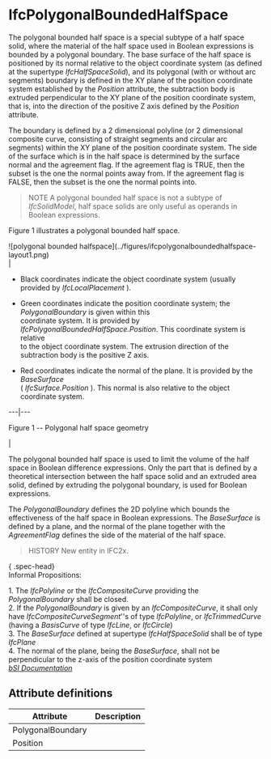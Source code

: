 IfcPolygonalBoundedHalfSpace
============================
The polygonal bounded half space is a special subtype of a half space solid,
where the material of the half space used in Boolean expressions is bounded by
a polygonal boundary. The base surface of the half space is positioned by its
normal relative to the object coordinate system (as defined at the supertype
_IfcHalfSpaceSolid_), and its polygonal (with or without arc segments)
boundary is defined in the XY plane of the position coordinate system
established by the _Position_ attribute, the subtraction body is extruded
perpendicular to the XY plane of the position coordinate system, that is, into
the direction of the positive Z axis defined by the _Position_ attribute.  
  
The boundary is defined by a 2 dimensional polyline (or 2 dimensional
composite curve, consisting of straight segments and circular arc segments)
within the XY plane of the position coordinate system. The side of the surface
which is in the half space is determined by the surface normal and the
agreement flag. If the agreement flag is TRUE, then the subset is the one the
normal points away from. If the agreement flag is FALSE, then the subset is
the one the normal points into.  
  
> NOTE  A polygonal bounded half space is not a subtype of _IfcSolidModel_,
> half space solids are only useful as operands in Boolean expressions.  
  
Figure 1 illustrates a polygonal bounded half space.  
  
  
  
![polygonal bounded halfspace](../figures/ifcpolygonalboundedhalfspace-
layout1.png)  
|  

  

  * Black coordinates indicate the object coordinate system (usually provided by _IfcLocalPlacement_ ).
  

  * Green coordinates indicate the position coordinate system; the _PolygonalBoundary_ is given within this  
coordinate system. It is provided by _IfcPolygonalBoundedHalfSpace.Position_.
This coordinate system is relative  
to the object coordinate system. The extrusion direction of the subtraction
body is the positive Z axis.

  

  * Red coordinates indicate the normal of the plane. It is provided by the _BaseSurface_  
( _IfcSurface.Position_ ). This normal is also relative to the object
coordinate system.

  

  
  
  
---|---  
  
  
  

Figure 1 -- Polygonal half space geometry

  
  
|  
  
  
  
  
The polygonal bounded half space is used to limit the volume of the half space
in Boolean difference expressions. Only the part that is defined by a
theoretical intersection between the half space solid and an extruded area
solid, defined by extruding the polygonal boundary, is used for Boolean
expressions.  
  
The _PolygonalBoundary_ defines the 2D polyline which bounds the effectiveness
of the half space in Boolean expressions. The _BaseSurface_ is defined by a
plane, and the normal of the plane together with the _AgreementFlag_ defines
the side of the material of the half space.  
  
> HISTORY  New entity in IFC2x.  
  
{ .spec-head}  
Informal Propositions:  
  
1\. The _IfcPolyline_ or the _IfcCompositeCurve_ providing the
_PolygonalBoundary_ shall be closed.  
2\. If the _PolygonalBoundary_ is given by an _IfcCompositeCurve_, it shall
only have _IfcCompositeCurveSegment_''s of type _IfcPolyline_, or
_IfcTrimmedCurve_ (having a _BasisCurve_ of type _IfcLine_, or _IfcCircle_)  
3\. The _BaseSurface_ defined at supertype _IfcHalfSpaceSolid_ shall be of
type _IfcPlane_  
4\. The normal of the plane, being the _BaseSurface_, shall not be
perpendicular to the z-axis of the position coordinate system  
[ _bSI
Documentation_](https://standards.buildingsmart.org/IFC/DEV/IFC4_2/FINAL/HTML/schema/ifcgeometricmodelresource/lexical/ifcpolygonalboundedhalfspace.htm)


Attribute definitions
---------------------
| Attribute         | Description   |
|-------------------|---------------|
| PolygonalBoundary |               |
| Position          |               |

